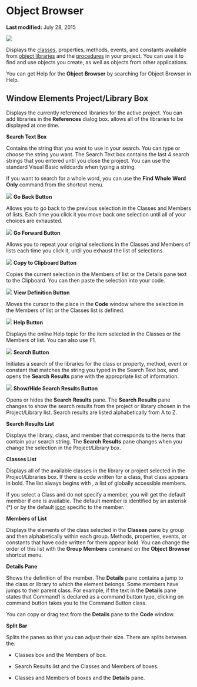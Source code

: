 
# Object Browser

 **Last modified:** July 28, 2015


![](../images/objbrows_ZA01201634.gif)



Displays the  [classes](b8bdf64f-5920-1ae9-16d0-b26d09524a30.md), properties, methods, events, and constants available from  [object libraries](b8bdf64f-5920-1ae9-16d0-b26d09524a30.md) and the [procedures](b8bdf64f-5920-1ae9-16d0-b26d09524a30.md) in your project. You can use it to find and use objects you create, as well as objects from other applications.

You can get Help for the  **Object** **Browser** by searching for Object Browser in Help.

## Window Elements Project/Library Box

Displays the currently referenced libraries for the active project. You can add libraries in the  **References** dialog box. <All Libraries> allows all of the libraries to be displayed at one time.

 **Search Text Box**

Contains the string that you want to use in your search. You can type or choose the string you want. The Search Text box contains the last 4 search strings that you entered until you close the project. You can use the standard Visual Basic wildcards when typing a string.

If you want to search for a whole word, you can use the  **Find** **Whole** **Word** **Only** command from the shortcut menu.


![](../images/goback_ZA01201613.gif) **Go Back Button**

Allows you to go back to the previous selection in the Classes and Members of lists. Each time you click it you move back one selection until all of your choices are exhausted.


![](../images/forward_ZA01201610.gif) **Go Forward Button**

Allows you to repeat your original selections in the Classes and Members of lists each time you click it, until you exhaust the list of selections.


![](../images/but_copy_ZA01201582.gif) **Copy to Clipboard Button**

Copies the current selection in the Members of list or the Details pane text to the Clipboard. You can then paste the selection into your code.


![](../images/viewdef_ZA01201805.gif) **View Definition Button**

Moves the cursor to the place in the  **Code** window where the selection in the Members of list or the Classes list is defined.


![](../images/but_help_ZA01201583.gif) **Help Button**

Displays the online Help topic for the item selected in the Classes or the Members of list. You can also use F1.


![](../images/search_ZA01201651.gif) **Search Button**

Initiates a search of the libraries for the class or property, method, event or constant that matches the string you typed in the Search Text box, and opens the  **Search** **Results** pane with the appropriate list of information.


![](../images/showsear_ZA01201652.gif) **Show/Hide Search Results Button**

Opens or hides the  **Search** **Results** pane. The **Search** **Results** pane changes to show the search results from the project or library chosen in the Project/Library list. Search results are listed alphabetically from A to Z.

 **Search Results List**

Displays the library, class, and member that corresponds to the items that contain your search string. The  **Search** **Results** pane changes when you change the selection in the Project/Library box.

 **Classes List**

Displays all of the available classes in the library or project selected in the Project/Libraries box. If there is code written for a class, that class appears in bold. The list always begins with <globals>, a list of globally accessible members.

If you select a Class and do not specify a member, you will get the default member if one is available. The default member is identified by an asterisk (*) or by the default  [icon](b7d94080-73b0-d64c-100a-dce3a81cda21.md) specific to the member.

 **Members of List**

Displays the elements of the class selected in the  **Classes** pane by group and then alphabetically within each group. Methods, properties, events, or constants that have code written for them appear bold. You can change the order of this list with the **Group** **Members** command on the **Object** **Browser** shortcut menu.

 **Details Pane**

Shows the definition of the member. The  **Details** pane contains a jump to the class or library to which the element belongs. Some members have jumps to their parent class. For example, if the text in the **Details** pane states that Command1 is declared as a command button type, clicking on command button takes you to the Command Button class.

You can copy or drag text from the  **Details** pane to the **Code** window.

 **Split Bar**

Splits the panes so that you can adjust their size. There are splits between the:




- Classes box and the Members of box.
    
- Search Results list and the Classes and Members of boxes.
    
- Classes and Members of boxes and the  **Details** pane.
    


